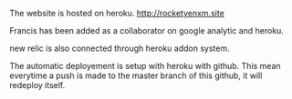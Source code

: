 The website is hosted on heroku. http://rocketyenxm.site

Francis has been added as a collaborator on google analytic and heroku.

new relic is also connected through heroku addon system.

The automatic deployement is setup with heroku with github. This mean everytime a push is made to the master branch of this github, it will redeploy itself.
